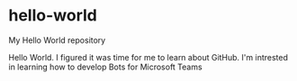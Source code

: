 # hello-world
My Hello World repository

Hello World.  I figured it was time for me to learn about GitHub.  I'm intrested in learning how to develop Bots for Microsoft Teams
